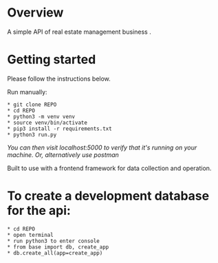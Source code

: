 # Overview

A simple API of real estate management business .

# Getting started

Please follow the instructions below.

Run manually:
```
* git clone REPO
* cd REPO
* python3 -m venv venv
* source venv/bin/activate
* pip3 install -r requirements.txt
* python3 run.py 
```
*You can then visit localhost:5000 to verify that it's running on your machine. Or, alternatively use postman*

Built to use with a frontend framework for data collection and operation.

# To create a development database for the api:
```
* cd REPO
* open terminal
* run python3 to enter console
* from base import db, create_app
* db.create_all(app=create_app)
```
